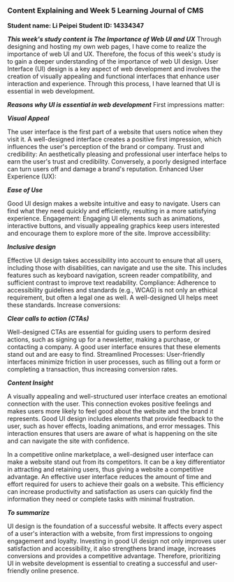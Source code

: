 ### Content Explaining and Week 5 Learning Journal of CMS
**Student name: Li Peipei 
Student ID: 14334347**

***This week's study content is The Importance of Web UI and UX***
Through designing and hosting my own web pages, I have come to realize the importance of web UI and UX. Therefore, the focus of this week's study is to gain a deeper understanding of the importance of web UI design. User Interface (UI) design is a key aspect of web development and involves the creation of visually appealing and functional interfaces that enhance user interaction and experience. Through this process, I have learned that UI is essential in web development.

***Reasons why UI is essential in web development***
First impressions matter:

***Visual Appeal*** 

The user interface is the first part of a website that users notice when they visit it. A well-designed interface creates a positive first impression, which influences the user's perception of the brand or company.
Trust and credibility: An aesthetically pleasing and professional user interface helps to earn the user's trust and credibility. Conversely, a poorly designed interface can turn users off and damage a brand's reputation.
Enhanced User Experience (UX):

***Ease of Use***

Good UI design makes a website intuitive and easy to navigate. Users can find what they need quickly and efficiently, resulting in a more satisfying experience.
Engagement: Engaging UI elements such as animations, interactive buttons, and visually appealing graphics keep users interested and encourage them to explore more of the site.
Improve accessibility:

***Inclusive design***

Effective UI design takes accessibility into account to ensure that all users, including those with disabilities, can navigate and use the site. This includes features such as keyboard navigation, screen reader compatibility, and sufficient contrast to improve text readability.
Compliance: Adherence to accessibility guidelines and standards (e.g., WCAG) is not only an ethical requirement, but often a legal one as well. A well-designed UI helps meet these standards.
Increase conversions:

***Clear calls to action (CTAs)***

Well-designed CTAs are essential for guiding users to perform desired actions, such as signing up for a newsletter, making a purchase, or contacting a company. A good user interface ensures that these elements stand out and are easy to find.
Streamlined Processes: User-friendly interfaces minimize friction in user processes, such as filling out a form or completing a transaction, thus increasing conversion rates.


***Content Insight***

A visually appealing and well-structured user interface creates an emotional connection with the user. This connection evokes positive feelings and makes users more likely to feel good about the website and the brand it represents. Good UI design includes elements that provide feedback to the user, such as hover effects, loading animations, and error messages. This interaction ensures that users are aware of what is happening on the site and can navigate the site with confidence.

In a competitive online marketplace, a well-designed user interface can make a website stand out from its competitors. It can be a key differentiator in attracting and retaining users, thus giving a website a competitive advantage. An effective user interface reduces the amount of time and effort required for users to achieve their goals on a website. This efficiency can increase productivity and satisfaction as users can quickly find the information they need or complete tasks with minimal frustration.

***To summarize***

UI design is the foundation of a successful website. It affects every aspect of a user's interaction with a website, from first impressions to ongoing engagement and loyalty. Investing in good UI design not only improves user satisfaction and accessibility, it also strengthens brand image, increases conversions and provides a competitive advantage. Therefore, prioritizing UI in website development is essential to creating a successful and user-friendly online presence.

